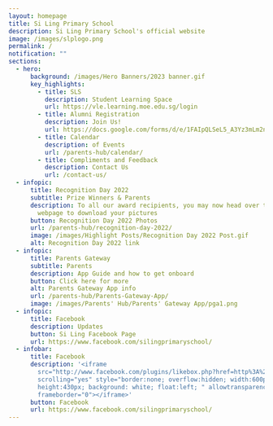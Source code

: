 ```yaml
---
layout: homepage
title: Si Ling Primary School
description: Si Ling Primary School's official website
image: /images/slplogo.png
permalink: /
notification: ""
sections:
  - hero:
      background: /images/Hero Banners/2023 banner.gif
      key_highlights:
        - title: SLS
          description: Student Learning Space
          url: https://vle.learning.moe.edu.sg/login
        - title: Alumni Registration
          description: Join Us!
          url: https://docs.google.com/forms/d/e/1FAIpQLSeL5_A3Yz3mLm2nzaSzjzef-vx1b0bn_hs8i8CMZVKPoPrsNA/viewform
        - title: Calendar
          description: of Events
          url: /parents-hub/calendar/
        - title: Compliments and Feedback
          description: Contact Us
          url: /contact-us/
  - infopic:
      title: Recognition Day 2022
      subtitle: Prize Winners & Parents
      description: To all our award recipients, you may now head over to our school’s
        webpage to download your pictures
      button: Recognition Day 2022 Photos
      url: /parents-hub/recognition-day-2022/
      image: /images/Highlight Posts/Recognition Day 2022 Post.gif
      alt: Recognition Day 2022 link
  - infopic:
      title: Parents Gateway
      subtitle: Parents
      description: App Guide and how to get onboard
      button: Click here for more
      alt: Parents Gateway App info
      url: /parents-hub/Parents-Gateway-App/
      image: /images/Parents' Hub/Parents' Gateway App/pga1.png
  - infopic:
      title: Facebook
      description: Updates
      button: Si Ling Facebook Page
      url: https://www.facebook.com/silingprimaryschool/
  - infobar:
      title: Facebook
      description: '<iframe
        src="http://www.facebook.com/plugins/likebox.php?href=http%3A%2F%2Fwww.facebook.com%2FYOUR-FB-PAGE-ID&width=600&colorscheme=light&show_faces=true&border_color&stream=true&header=true&height=435"
        scrolling="yes" style="border:none; overflow:hidden; width:600px;
        height:430px; background: white; float:left; " allowtransparency="true"
        frameborder="0"></iframe>'
      button: Facebook
      url: https://www.facebook.com/silingprimaryschool/
---
```

